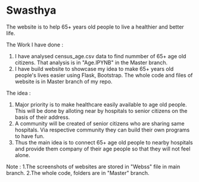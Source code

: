 # Swasthya
The website is to help 65+ years old people to live a healthier and better life.

The Work I have done :
  1. I have analysed census_age.csv data to find nummber of 65+ age old citizens. That analysis is in "Age.IPYNB" in the Master branch.
  2. I have build website to showcase my idea to make 65+ years old people's lives easier using Flask, Bootstrap. The whole code and files of website is in Master branch of my repo.

The idea :
  1. Major priority is to make healthcare easily available to age old people. This will be done by alloting near by hospitals to senior citizens on the basis of their address.
  2. A community will be created of senior citizens who are sharing same hospitals. Via respective community they can build their own programs to have fun.
  3. Thus the main idea is to connect 65+ age old people to nearby hospitals and provide them company of their age people so that they will not feel alone.




Note : 
  1.The screenshots of websites are stored in "Webss" file in main branch.
  2.The whole code, folders are in "Master" branch.
